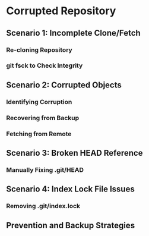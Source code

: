 # Corrupted Repository

## Scenario 1: Incomplete Clone/Fetch

### Re-cloning Repository

### git fsck to Check Integrity

## Scenario 2: Corrupted Objects

### Identifying Corruption

### Recovering from Backup

### Fetching from Remote

## Scenario 3: Broken HEAD Reference

### Manually Fixing .git/HEAD

## Scenario 4: Index Lock File Issues

### Removing .git/index.lock

## Prevention and Backup Strategies
